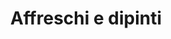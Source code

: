 ---
layout: works
title:  "Affreschi e dipinti"
dir: ../../foto/Restauro e consolidamento/Chiesa BM/Affreschi/1
preview: 1.jpg
content-url: affreschi
works: affreschi
path-title: Affreschi e dipinti
---